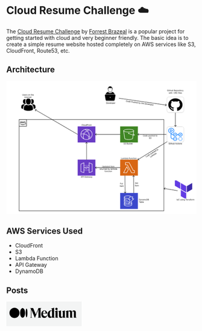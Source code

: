
# Cloud Resume Challenge ☁️

The <a href="https://cloudresumechallenge.dev/">Cloud Resume Challenge</a> by <a href="https://github.com/forrestbrazeal">Forrest Brazeal</a> is a popular project for getting started with cloud and very beginner friendly.
The basic idea is to create a simple resume website hosted completely on AWS services like S3, CloudFront, Route53, etc.


## Architecture

![Architecture](https://github.com/AdityaPGit/-aws-cloud-resume-challenge/blob/main/Architecture.png)

## AWS Services Used

- CloudFront
- S3 
- Lambda Function
- API Gateway
- DynamoDB

## Posts

<a href="https://medium.com/@19aditya3/cloud-resume-challenge-aws-ede39442acae"><img src="https://github.com/AdityaPGit/-aws-cloud-resume-challenge/blob/main/medium.png" width=200px></a>

